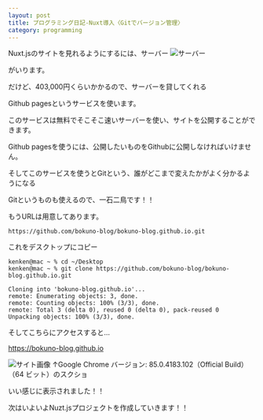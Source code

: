 ```yaml
---
layout: post
title: プログラミング日記-Nuxt導入〈Gitでバージョン管理〉
category: programming
---
```


Nuxt.jsのサイトを見れるようにするには、サーバー
![サーバー](https://lh3.googleusercontent.com/TP_gqihpsT9849aDHwfBi5Y72miBIdlyI9yVEpWWXGQ0dQQIyLDtTE5Tp5meoMn_gWC8IY9apL-KUZLx_U3LN9F-uD5GgKu8uwdKgqBMo7JmoetOtBIP5NP_A_ZIL0fZCHak4jmAsA=w2400)

がいります。

だけど、403,000円くらいかかるので、サーバーを貸してくれる

Github pagesというサービスを使います。

このサービスは無料でそこそこ速いサーバーを使い、サイトを公開することができます。

Github pagesを使うには、公開したいものをGithubに公開しなければいけません。


そしてこのサービスを使うとGitという、誰がどこまで変えたかがよく分かるようになる

Gitというものも使えるので、一石二鳥です！！

もうURLは用意してあります。

```
https://github.com/bokuno-blog/bokuno-blog.github.io.git 
```

これをデスクトップにコピー

```
kenken@mac ~ % cd ~/Desktop
kenken@mac ~ % git clone https://github.com/bokuno-blog/bokuno-blog.github.io.git 

Cloning into 'bokuno-blog.github.io'...
remote: Enumerating objects: 3, done.
remote: Counting objects: 100% (3/3), done.
remote: Total 3 (delta 0), reused 0 (delta 0), pack-reused 0
Unpacking objects: 100% (3/3), done.

```
そしてこちらにアクセスすると…

https://bokuno-blog.github.io

![サイト画像](https://lh3.googleusercontent.com/zZHCx88VPCoSVpp2a0--g_9mCoxlWjGAUpTZBZS57tby-Wd4Homtn69aEnIP6rxMqtEK7tEvIlvNN6YpRuD03_h2utAz7wZSAJmk-3WubjV-yS0SzMBEiJwzfG7O2x-yWM-hTupekQ=w2400)
↑Google Chrome バージョン: 85.0.4183.102（Official Build） （64 ビット）のスクショ

いい感じに表示されました！！

次はいよいよNuzt.jsプロジェクトを作成していきます！！